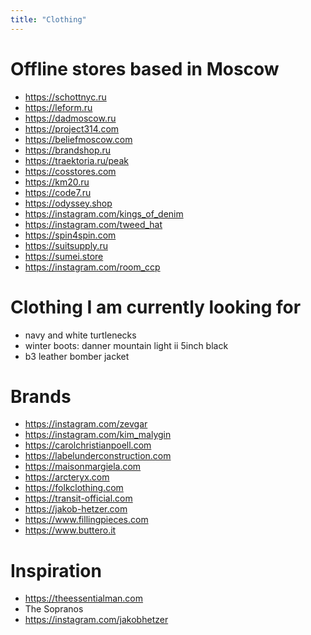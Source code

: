 ```yaml
---
title: "Clothing"
---
```


# Offline stores based in Moscow

* https://schottnyc.ru
* https://leform.ru
* https://dadmoscow.ru
* https://project314.com
* https://beliefmoscow.com
* https://brandshop.ru
* https://traektoria.ru/peak
* https://cosstores.com
* https://km20.ru
* https://code7.ru
* https://odyssey.shop
* https://instagram.com/kings_of_denim
* https://instagram.com/tweed_hat
* https://spin4spin.com
* https://suitsupply.ru
* https://sumei.store
* https://instagram.com/room_ccp

# Clothing I am currently looking for

* navy and white turtlenecks
* winter boots: danner mountain light ii 5inch black
* b3 leather bomber jacket

# Brands

* https://instagram.com/zevgar
* https://instagram.com/kim_malygin
* https://carolchristianpoell.com
* https://labelunderconstruction.com
* https://maisonmargiela.com
* https://arcteryx.com
* https://folkclothing.com
* https://transit-official.com
* https://jakob-hetzer.com
* https://www.fillingpieces.com
* https://www.buttero.it

# Inspiration

* https://theessentialman.com
* The Sopranos
* https://instagram.com/jakobhetzer
